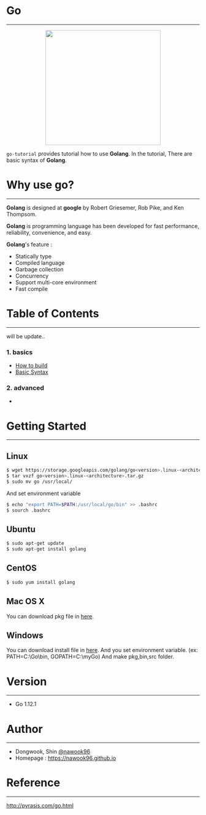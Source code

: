 # Go
---
<p align="center"><img width="300" src="https://cdn0.tnwcdn.com/wp-content/blogs.dir/1/files/2018/07/go.png" />

`go-tutorial` provides tutorial how to use **Golang**. In the tutorial, There are basic syntax of **Golang**.

# Why use go?
---

**Golang** is designed at **google** by Robert Griesemer, Rob Pike, and Ken Thompsom.

**Golang** is programming language has been developed for fast performance, reliability, convenience, and easy.

**Golang**'s feature :

- Statically type
- Compiled language
- Garbage collection
- Concurrency
- Support multi-core environment
- Fast compile

# Table of Contents
---
will be update..

### 1. basics
* [How to build](https://github.com/nawook96/go-tutorial/tree/master/src/1_basics/1_Build)
* [Basic Syntax](https://github.com/nawook96/go-tutorial/tree/master/src/1_basics/2_Basic_Syntax)


### 2. advanced
* 

# Getting Started
---
## Linux
```bash
$ wget https://storage.googleapis.com/golang/go<version>.linux-<architecture>.tar.gz
$ tar vxzf go<version>.linux-<architecture>.tar.gz
$ sudo mv go /usr/local/
```
And set environment variable
```bash
$ echo "export PATH=$PATH:/usr/local/go/bin" >> .bashrc
$ sourch .bashrc
```
## Ubuntu
```bash
$ sudo apt-get update
$ sudo apt-get install golang
```
## CentOS
```bash
$ sudo yum install golang
```
## Mac OS X
You can download pkg file in [here](http://golang.org/dl).
## Windows
You can download install file in [here](http://golang.org/dl).
And you set environment variable. (ex: PATH=C:\Go\bin, GOPATH=C:\myGo\)
And make pkg,bin,src folder.

# Version
---
- Go 1.12.1

# Author
---
- Dongwook, Shin [@nawook96](https://github.com/nawook96)
- Homepage : https://nawook96.github.io

# Reference
---
http://pyrasis.com/go.html
